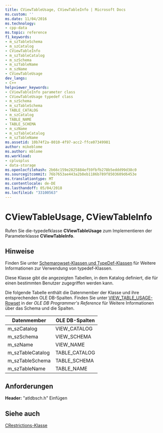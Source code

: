 ```yaml
---
title: CViewTableUsage, CViewTableInfo | Microsoft Docs
ms.custom: ''
ms.date: 11/04/2016
ms.technology:
- cpp-data
ms.topic: reference
f1_keywords:
- m_szTableSchema
- m_szCatalog
- CViewTableInfo
- m_szTableCatalog
- m_szSchema
- m_szTableName
- m_szName
- CViewTableUsage
dev_langs:
- C++
helpviewer_keywords:
- CViewTableInfo parameter class
- CViewTableUsage typedef class
- m_szSchema
- m_szTableSchema
- TABLE_CATALOG
- m_szCatalog
- TABLE_NAME
- TABLE_SCHEMA
- m_szName
- m_szTableCatalog
- m_szTableName
ms.assetid: 10b74f2a-8010-4f97-acc2-ffce07349981
author: mikeblome
ms.author: mblome
ms.workload:
- cplusplus
- data-storage
ms.openlocfilehash: 2b66c159e2825884ef59fbfb278b5eddd99d38c0
ms.sourcegitcommit: 76b7653ae443a2b8eb1186b789f8503609d6453e
ms.translationtype: MT
ms.contentlocale: de-DE
ms.lasthandoff: 05/04/2018
ms.locfileid: "33100563"
---
```

# <a name="cviewtableusage-cviewtableinfo"></a>CViewTableUsage, CViewTableInfo
Rufen Sie die-typedefklasse **CViewTableUsage** zum Implementieren der Parameterklasse **CViewTableInfo**.  
  
## <a name="remarks"></a>Hinweise  
 Finden Sie unter [Schemarowset-Klassen und TypeDef-Klassen](../../data/oledb/schema-rowset-classes-and-typedef-classes.md) für Weitere Informationen zur Verwendung von typedef-Klassen.  
  
 Diese Klasse gibt die angezeigten Tabellen, in dem Katalog definiert, die für einen bestimmten Benutzer zugegriffen werden kann.  
  
 Die folgende Tabelle enthält die Datenmember der Klasse und ihre entsprechenden OLE DB-Spalten. Finden Sie unter [VIEW_TABLE_USAGE-Rowset](https://msdn.microsoft.com/en-us/library/ms719727.aspx) in der *OLE DB Programmer's Reference* für Weitere Informationen über das Schema und die Spalten.  
  
|Datenmember|OLE DB-Spalten|  
|------------------|--------------------|  
|m_szCatalog|VIEW_CATALOG|  
|m_szSchema|VIEW_SCHEMA|  
|m_szName|VIEW_NAME|  
|m_szTableCatalog|TABLE_CATALOG|  
|m_szTableSchema|TABLE_SCHEMA|  
|m_szTableName|TABLE_NAME|  
  
## <a name="requirements"></a>Anforderungen  
 **Header:** "atldbsch.h" Einfügen  
  
## <a name="see-also"></a>Siehe auch  
 [CRestrictions-Klasse](../../data/oledb/crestrictions-class.md)